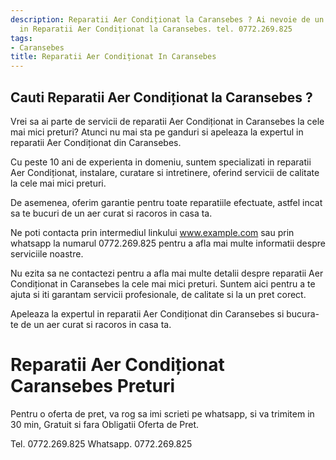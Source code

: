```yaml
---
description: Reparatii Aer Condiționat la Caransebes ? Ai nevoie de un profesionist
  in Reparatii Aer Condiționat la Caransebes. tel. 0772.269.825
tags:
- Caransebes
title: Reparatii Aer Condiționat In Caransebes
---
```



## Cauti Reparatii Aer Condiționat la Caransebes ?

Vrei sa ai parte de servicii de reparatii Aer Condiționat in Caransebes la cele mai mici preturi? Atunci nu mai sta pe ganduri si apeleaza la expertul in reparatii Aer Condiționat din Caransebes. 

Cu peste 10 ani de experienta in domeniu, suntem specializati in reparatii Aer Condiționat, instalare, curatare si intretinere, oferind servicii de calitate la cele mai mici preturi. 

De asemenea, oferim garantie pentru toate reparatiile efectuate, astfel incat sa te bucuri de un aer curat si racoros in casa ta.

Ne poti contacta prin intermediul linkului <a href="https://www.example.com">www.example.com</a> sau prin whatsapp la numarul 0772.269.825 pentru a afla mai multe informatii despre serviciile noastre. 

Nu ezita sa ne contactezi pentru a afla mai multe detalii despre reparatii Aer Condiționat in Caransebes la cele mai mici preturi. Suntem aici pentru a te ajuta si iti garantam servicii profesionale, de calitate si la un pret corect. 

Apeleaza la expertul in reparatii Aer Condiționat din Caransebes si bucura-te de un aer curat si racoros in casa ta.

# Reparatii Aer Condiționat Caransebes Preturi
Pentru o oferta de pret, va rog sa imi scrieti pe whatsapp, si va trimitem in 30 min, Gratuit si fara Obligatii Oferta de Pret.

Tel. 0772.269.825
Whatsapp. 0772.269.825
